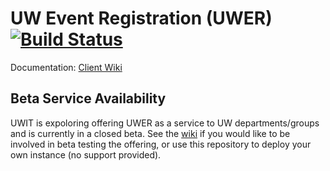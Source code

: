# UW Event Registration (UWER) [![Build Status](https://dev.azure.com/uwit-ews/WS/_apis/build/status/uwwebservices.idcard-webapp-poc?branchName=develop)](https://dev.azure.com/uwit-ews/WS/_build/latest?definitionId=50&branchName=develop)

Documentation: [Client Wiki](https://wiki.cac.washington.edu/pages/viewpage.action?pageId=92391281)

## Beta Service Availability

UWIT is expoloring offering UWER as a service to UW departments/groups and is currently in a closed beta. See the [wiki](https://wiki.cac.washington.edu/pages/viewpage.action?pageId=92391281) if you would like to be involved in beta testing the offering, or use this repository to deploy your own instance (no support provided).
